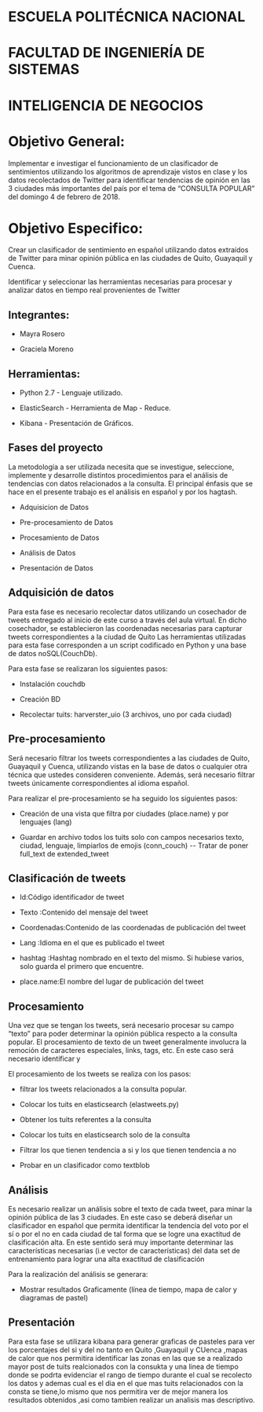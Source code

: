 ESCUELA POLITÉCNICA NACIONAL 
==========
FACULTAD DE INGENIERÍA DE SISTEMAS
==========
INTELIGENCIA DE NEGOCIOS
==========
Objetivo General:
==========
 Implementar e investigar el funcionamiento de un clasificador de sentimientos utilizando los algoritmos de aprendizaje vistos en clase y los datos recolectados de Twitter para identificar tendencias de opinión en las 3 ciudades más importantes del país por el tema de “CONSULTA POPULAR” del domingo 4 de febrero de 2018. 
 
 Objetivo Especifico:
==========
   Crear un clasificador de sentimiento en español utilizando datos extraídos de Twitter para minar opinión pública en las ciudades de Quito, Guayaquil y Cuenca. 

   Identificar y seleccionar las herramientas necesarias para procesar y analizar datos en tiempo real provenientes de Twitter 
 
Integrantes:
--------------------
- Mayra Rosero
  
- Graciela Moreno

Herramientas:
--------------------

- Python 2.7 - Lenguaje utilizado.

- ElasticSearch - Herramienta de Map - Reduce.

- Kibana - Presentación de Gráficos.

Fases del proyecto 
--------------------
La metodología a ser utilizada necesita que se investigue, seleccione, implemente y desarrolle distintos procedimientos para el análisis de tendencias con datos relacionados a la consulta. El principal énfasis que se hace en el presente trabajo es el análisis en español y por los hagtash. 

- Adquisicion de Datos

- Pre-procesamiento de Datos

- Procesamiento de Datos

- Análisis de Datos

- Presentación de Datos

Adquisición de datos 
--------------------

Para esta fase es necesario recolectar datos utilizando un cosechador de tweets entregado al inicio de este curso a través del aula virtual. En dicho cosechador, se establecieron las coordenadas necesarias para capturar tweets correspondientes a la ciudad de Quito Las herramientas utilizadas para esta fase corresponden a un script codificado en Python y una base de datos noSQL(CouchDb). 

Para esta fase se realizaran los siguientes pasos: 

- Instalación couchdb 

- Creación BD 

- Recolectar tuits: harverster_uio (3 archivos, uno por cada ciudad) 

 

Pre-procesamiento 
--------------------

Será necesario filtrar los tweets correspondientes a las ciudades de Quito, Guayaquil y Cuenca, utilizando vistas en la base de datos o cualquier otra técnica que ustedes consideren conveniente. Además, será necesario filtrar tweets únicamente correspondientes al idioma español. 

Para realizar el pre-procesamiento se ha seguido los siguientes pasos:  

- Creación de una vista que filtra por ciudades (place.name) y por lenguajes (lang) 

- Guardar en archivo todos los tuits solo con campos necesarios texto, ciudad, lenguaje, limpiarlos de emojis (conn_couch) -- Tratar de poner full_text de extended_tweet 

 
Clasificación de tweets 
------------------------

- Id:Código identificador de tweet 

- Texto :Contenido del mensaje del tweet 

- Coordenadas:Contenido de las coordenadas de publicación del tweet 

- Lang :Idioma en el que es publicado el tweet 

- hashtag  :Hashtag nombrado en el texto del mismo. Si hubiese varios, solo guarda el primero que encuentre.  

- place.name:El nombre del lugar de publicación del tweet 
 

Procesamiento 
---------------

Una vez que se tengan los tweets, será necesario procesar su campo “texto” para poder determinar la opinión pública respecto a la consulta popular. El procesamiento de texto de un tweet generalmente involucra la remoción de caracteres especiales, links, tags, etc. En este caso será necesario identificar y  

El procesamiento de los tweets se realiza con los pasos: 

- filtrar los tweets relacionados a la consulta popular. 

- Colocar los tuits en elasticsearch (elastweets.py) 

- Obtener los tuits referentes a la consulta 

- Colocar los tuits en elasticsearch solo de la consulta 

- Filtrar los que tienen tendencia a si y los que tienen tendencia a no 

- Probar en un clasificador como textblob 

Análisis 
---------

Es necesario realizar un análisis sobre el texto de cada tweet, para minar la opinión pública de las 3 ciudades. En este caso se deberá diseñar un clasificador en español que permita identificar la tendencia del voto por el sí o por el no en cada ciudad de tal forma que se logre una exactitud de clasificación alta. En este sentido será muy importante determinar las características necesarias (i.e vector de características) del data set de entrenamiento para lograr una alta exactitud de clasificación 

Para la realización del análisis se generara: 

- Mostrar resultados Graficamente (línea de tiempo, mapa de calor y diagramas de pastel) 

 
Presentación 
-------------

 Para esta fase se utilizara kibana para generar graficas de pasteles para ver los porcentajes del si y del no tanto en Quito ,Guayaquil y CUenca ,mapas de calor que nos permitira identificar las zonas en las que se a realizado mayor post de tuits realcionados con la consukta y una linea de tiempo donde se podrta evidenciar el rango de tiempo durante el cual se recolecto los datos y ademas cual es el dia en el que mas tuits relacionados con la consta se tiene,lo mismo que nos permitira ver de mejor manera los resultados obtenidos ,asi como tambien realizar un analisis mas descriptivo.
